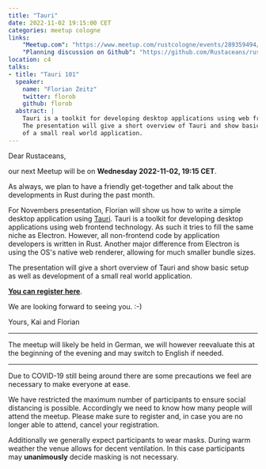 ```yaml
---
title: "Tauri"
date: 2022-11-02 19:15:00 CET
categories: meetup cologne
links:
    "Meetup.com": "https://www.meetup.com/rustcologne/events/289359494/"
    "Planning discussion on Github": "https://github.com/Rustaceans/rust-cologne/issues/100"
location: c4
talks:
- title: "Tauri 101"
  speaker:
    name: "Florian Zeitz"
    twitter: florob
    github: florob
  abstract: |
    Tauri is a toolkit for developing desktop applications using web frontend technology.
    The presentation will give a short overview of Tauri and show basic setup as well as development
    of a small real world application.
---
```

Dear Rustaceans,

our next Meetup will be on **Wednesday 2022-11-02, 19:15 CET**.

As always, we plan to have a friendly get-together and talk about the developments in Rust during
the past month.

For Novembers presentation, Florian will show us how to write a simple desktop application using
[Tauri](https://tauri.app).
Tauri is a toolkit for developing desktop applications using web frontend technology.
As such it tries to fill the same niche as Electron. However, all non-frontend code by
application developers is written in Rust. Another major difference from Electron is using the
OS's native web renderer, allowing for much smaller bundle sizes.

The presentation will give a short overview of Tauri and show basic setup as well as development
of a small real world application.

**[You can register here](https://www.meetup.com/rustcologne/events/289359494/)**.

We are looking forward to seeing you. :-)

Yours,
Kai and Florian

---

The meetup will likely be held in German, we will however reevaluate this at the beginning of the evening and may switch to English if needed.

---

Due to COVID-19 still being around there are some precautions we feel are necessary to make everyone at ease.

We have restricted the maximum number of participants to ensure social distancing is possible.
Accordingly we need to know how many people will attend the meetup.
Please make sure to register and, in case you are no longer able to attend, cancel your registration.

Additionally we generally expect participants to wear masks. During warm weather the venue allows for
decent ventilation. In this case participants may **unanimously** decide masking is not necessary.
